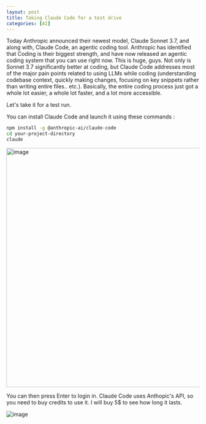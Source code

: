 ```yaml
---
layout: post
title: Taking Claude Code for a test drive
categories: [AI]
---
```


Today Anthropic announced their newest model, Claude Sonnet 3.7, and along with, Claude Code, an agentic coding tool.
Anthropic has identified that Coding is their biggest strength, and have now released an agentic coding system that you can use right now.
This is huge, guys. Not only is Sonnet 3.7 significantly better at coding, but Claude Code addresses most of the major pain points related to using LLMs while coding (understanding codebase context, quickly making changes, focusing on key snippets rather than writing entire files.. etc.).
Basically, the entire coding process just got a whole lot easier, a whole lot faster, and a lot more accessible.

Let's take it for a test run.

You can install Claude Code and launch it using these commands : 

```bash
npm install -g @anthropic-ai/claude-code
cd your-project-directory
claude
```

<img width="624" alt="image" src="https://github.com/user-attachments/assets/3a7aec5c-c47b-4fd4-8acb-bdf3d41c03c3" />

You can then press Enter to login in.
Claude Code uses Anthopic's API, so you need to buy credits to use it.
I will buy 5$ to see how long it lasts.

![image](https://github.com/user-attachments/assets/f43b3b03-2785-48ca-9eea-70e5d0dba492)

